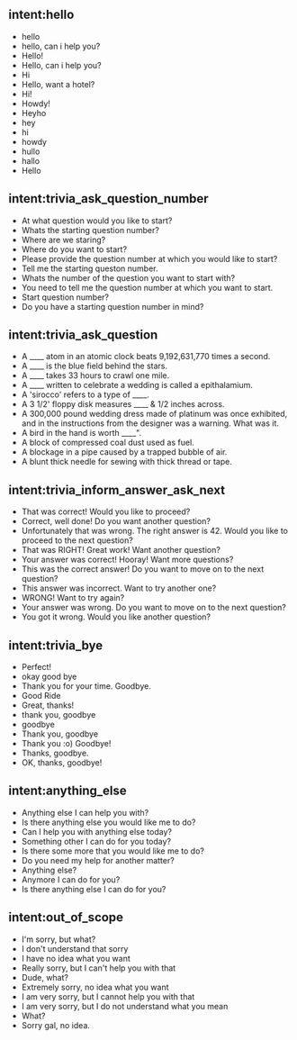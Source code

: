 ## intent:hello
- hello
- hello, can i help you?
- Hello!
- Hello, can i help you?
- Hi
- Hello, want a hotel?
- Hi!
- Howdy!
- Heyho
- hey
- hi
- howdy
- hullo
- hallo
- Hello

## intent:trivia_ask_question_number
- At what question would you like to start?
- Whats the starting question number?
- Where are we staring?
- Where do you want to start?
- Please provide the question number at which you would like to start?
- Tell me the starting queston number.
- Whats the number of the question you want to start with?
- You need to tell me the question number at which you want to start.
- Start question number?
- Do you have a starting question number in mind?

## intent:trivia_ask_question
- A ____ atom in an atomic clock beats 9,192,631,770 times a second.
- A ____ is the blue field behind the stars.
- A ____ takes 33 hours to crawl one mile.
- A ____ written to celebrate a wedding is called a epithalamium.
- A 'sirocco' refers to a type of ____.
- A 3 1/2' floppy disk measures ____ & 1/2 inches across.
- A 300,000 pound wedding dress made of platinum was once exhibited, and in the instructions from the designer was a warning. What was it.
- A bird in the hand is worth ____".
- A block of compressed coal dust used as fuel.
- A blockage in a pipe caused by a trapped bubble of air.
- A blunt thick needle for sewing with thick thread or tape.

## intent:trivia_inform_answer_ask_next
- That was correct! Would you like to proceed?
- Correct, well done! Do you want another question?
- Unfortunately that was wrong. The right answer is 42. Would you like to proceed to the next question?
- That was RIGHT! Great work! Want another question?
- Your answer was correct! Hooray! Want more questions?
- This was the correct answer! Do you want to move on to the next question?
- This answer was incorrect. Want to try another one?
- WRONG! Want to try again?
- Your answer was wrong. Do you want to move on to the next question?
- You got it wrong. Would you like another question?

## intent:trivia_bye
- Perfect!
- okay good bye
- Thank you for your time. Goodbye.
- Good Ride
- Great, thanks!
- thank you, goodbye
- goodbye
- Thank you, goodbye
- Thank you :o) Goodbye!
- Thanks, goodbye.
- OK, thanks, goodbye!

## intent:anything_else
- Anything else I can help you with?
- Is there anything else you would like me to do?
- Can I help you with anything else today?
- Something other I can do for you today?
- Is there some more that you would like me to do?
- Do you need my help for another matter?
- Anything else?
- Anymore I can do for you?
- Is there anything else I can do for you?

## intent:out_of_scope
- I'm sorry, but what?
- I don't understand that sorry
- I have no idea what you want
- Really sorry, but I can't help you with that
- Dude, what?
- Extremely sorry, no idea what you want
- I am very sorry, but I cannot help you with that
- I am very sorry, but I do not understand what you mean
- What?
- Sorry gal, no idea.